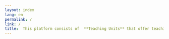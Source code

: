 ```yaml
---
layout: index
lang: en
permalink: /
link: /
title:  This platform consists of  **Teaching Units** that offer teaching material with a variety of time slots and complexity. First a short video is presented with a quiz, followed by a series of assignments. The last part consists of a tutorial for a workshop.
---
```



<!-- more -->


